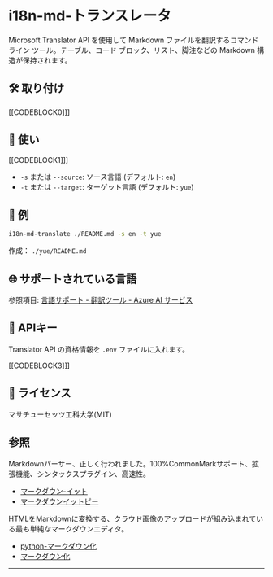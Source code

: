 i18n-md-トランスレータ
===============

Microsoft Translator API を使用して Markdown ファイルを翻訳するコマンドライン ツール。テーブル、コード ブロック、リスト、脚注などの Markdown 構造が保持されます。

🛠 取り付け
------

[[CODEBLOCK0]]]

🚀 使い
----

[[CODEBLOCK1]]]

* `-s` または `--source`: ソース言語 (デフォルト: `en`)
* `-t` または `--target`: ターゲット言語 (デフォルト: `yue`)

🧪 例
---

```bash
i18n-md-translate ./README.md -s en -t yue
```

作成： `./yue/README.md`

🌐 サポートされている言語
-------------

参照項目: [言語サポート - 翻訳ツール - Azure AI サービス](https://learn.microsoft.com/en-us/azure/ai-services/translator/language-support)

🔐 APIキー
-------

Translator API の資格情報を `.env` ファイルに入れます。

[[CODEBLOCK3]]]

📄 ライセンス
-------

マサチューセッツ工科大学(MIT)

参照
--

Markdownパーサー、正しく行われました。100%CommonMarkサポート、拡張機能、シンタックスプラグイン、高速性。

* [マークダウン-イット](https://github.com/markdown-it/markdown-it)
* [マークダウンイットピー](https://github.com/executablebooks/markdown-it-py)

HTMLをMarkdownに変換する、クラウド画像のアップロードが組み込まれている最も単純なマークダウンエディタ。

* [python-マークダウン化](https://github.com/matthewwithanm/python-markdownify)
* [マークダウン化](https://github.com/tibastral/markdownify)

---